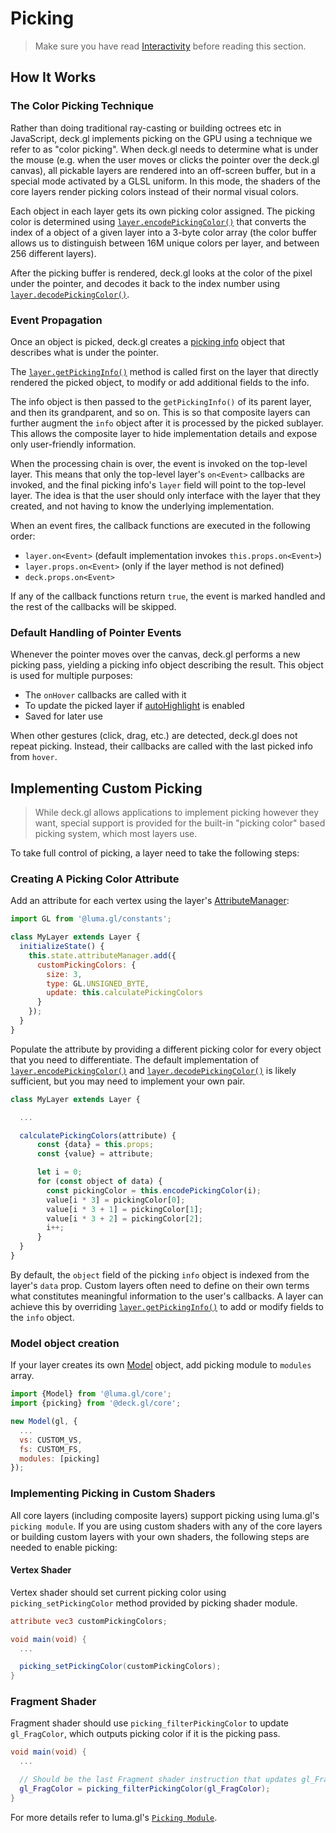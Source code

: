 # Picking

> Make sure you have read [Interactivity](/docs/developer-guide/interactivity.md) before reading this section.

## How It Works

### The Color Picking Technique

Rather than doing traditional ray-casting or building octrees etc in JavaScript, deck.gl implements picking on the GPU using a technique we refer to as "color picking". When deck.gl needs to determine what is under the mouse (e.g. when the user moves or clicks the pointer over the deck.gl canvas), all pickable layers are rendered into an off-screen buffer, but in a special mode activated by a GLSL uniform. In this mode, the shaders of the core layers render picking colors instead of their normal visual colors.

Each object in each layer gets its own picking color assigned. The picking color is determined using [`layer.encodePickingColor()`](/docs/api-reference/layer.md#encodepickingcolor) that converts the index of a object of a given layer into a 3-byte color array (the color buffer allows us to distinguish between 16M unique colors per layer, and between 256 different layers).

After the picking buffer is rendered, deck.gl looks at the color of the pixel under the pointer, and decodes it back to the index number using [`layer.decodePickingColor()`](/docs/api-reference/layer.md#decodepickingcolor).


### Event Propagation

Once an object is picked, deck.gl creates a [picking info](/docs/developer-guide/interactivity.md#the-picking-info-object) object that describes what is under the pointer.

The [`layer.getPickingInfo()`](/docs/api-reference/layer.md#getpickinginfo) method is called first on the layer that directly rendered the picked object, to modify or add additional fields to the info.

The info object is then passed to the `getPickingInfo()` of its parent layer, and then its grandparent, and so on. This is so that composite layers can further augment the `info` object after it is processed by the picked sublayer. This allows the composite layer to hide implementation details and expose only user-friendly information.

When the processing chain is over, the event is invoked on the top-level layer. This means that only the top-level layer's `on<Event>` callbacks are invoked, and the final picking info's `layer` field will point to the top-level layer. The idea is that the user should only interface with the layer that they created, and not having to know the underlying implementation.

When an event fires, the callback functions are executed in the following order:

- `layer.on<Event>` (default implementation invokes `this.props.on<Event>`)
- `layer.props.on<Event>` (only if the layer method is not defined)
- `deck.props.on<Event>`

If any of the callback functions return `true`, the event is marked handled and the rest of the callbacks will be skipped.


### Default Handling of Pointer Events

Whenever the pointer moves over the canvas, deck.gl performs a new picking pass, yielding a picking info object describing the result. This object is used for multiple purposes:

- The `onHover` callbacks are called with it
- To update the picked layer if [autoHighlight](/docs/api-reference/layer.md#autohighlight-boolean-optional) is enabled
- Saved for later use

When other gestures (click, drag, etc.) are detected, deck.gl does not repeat picking. Instead, their callbacks are called with the last picked info from `hover`.


## Implementing Custom Picking

> While deck.gl allows applications to implement picking however they want,
special support is provided for the built-in "picking color" based picking
system, which most layers use.

To take full control of picking, a layer need to take the following steps:

### Creating A Picking Color Attribute

Add an attribute for each vertex using the layer's [AttributeManager](/docs/api-reference/attribute-manager.md):

```js
import GL from '@luma.gl/constants';

class MyLayer extends Layer {
  initializeState() {
    this.state.attributeManager.add({
      customPickingColors: {
        size: 3,
        type: GL.UNSIGNED_BYTE,
        update: this.calculatePickingColors
      }
    });
  }
}
```

Populate the attribute by providing a different picking color for every object that you need to differentiate. The default implementation of [`layer.encodePickingColor()`](/docs/api-reference/layer.md#encodepickingcolor) and [`layer.decodePickingColor()`](/docs/api-reference/layer.md#decodepickingcolor) is likely sufficient, but you may need to implement your own pair.

```js
class MyLayer extends Layer {

  ...

  calculatePickingColors(attribute) {
      const {data} = this.props;
      const {value} = attribute;

      let i = 0;
      for (const object of data) {
        const pickingColor = this.encodePickingColor(i);
        value[i * 3] = pickingColor[0];
        value[i * 3 + 1] = pickingColor[1];
        value[i * 3 + 2] = pickingColor[2];
        i++;
      }
  }
}
```

By default, the `object` field of the picking `info` object is indexed from the layer's `data` prop. Custom layers often need to define on their own terms what constitutes meaningful information to the user's callbacks. A layer can achieve this by overriding [`layer.getPickingInfo()`](/docs/api-reference/layer.md#getpickinginfo) to add or modify fields to the `info` object.


### Model object creation

If your layer creates its own [Model](https://luma.gl/docs/api-reference/engine/model) object, add picking module to `modules` array.

```js
import {Model} from '@luma.gl/core';
import {picking} from '@deck.gl/core';

new Model(gl, {
  ...
  vs: CUSTOM_VS,
  fs: CUSTOM_FS,
  modules: [picking]
});
```

### Implementing Picking in Custom Shaders

All core layers (including composite layers) support picking using luma.gl's `picking module`. If you are using custom shaders with any of the core layers or building custom layers with your own shaders, the following steps are needed to enable picking:

#### Vertex Shader

Vertex shader should set current picking color using `picking_setPickingColor` method provided by picking shader module.

```glsl
attribute vec3 customPickingColors;

void main(void) {
  ...

  picking_setPickingColor(customPickingColors);
}
```

### Fragment Shader

Fragment shader should use `picking_filterPickingColor` to update `gl_FragColor`, which outputs picking color if it is the picking pass.

```glsl
void main(void) {
  ...

  // Should be the last Fragment shader instruction that updates gl_FragColor
  gl_FragColor = picking_filterPickingColor(gl_FragColor);
}
```

For more details refer to luma.gl's [`Picking Module`](https://luma.gl/docs/api-reference/shadertools/core-shader-modules).
